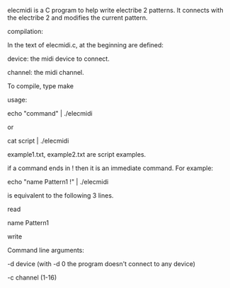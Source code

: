 elecmidi is a C program to help write electribe 2 patterns. It connects with the electribe 2 and modifies the current pattern.

compilation:

  In the text of elecmidi.c, at the beginning are defined:

device: the midi device to connect.

channel: the midi channel.
  
  To compile, type make


usage:

echo "command" | ./elecmidi

or

cat script | ./elecmidi


example1.txt, example2.txt are script examples.

if a command ends in ! then it is an immediate command. For example:

echo "name Pattern1 !" | ./elecmidi

is equivalent to the following 3 lines.

read

name Pattern1

write

Command line arguments:

-d device  (with -d 0 the program doesn't connect to any device)

-c channel  (1-16)
